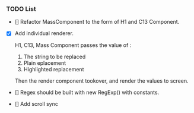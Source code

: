### TODO List

- [] Refactor MassComponent to the form of H1 and C13 Component.


- [x] Add individual renderer.

    H1, C13, Mass Component passes the value of :

    1. The string to be replaced
    2. Plain eplacement
    3. Highlighted replacement 

    Then the render component tookover, and render the values to screen.  

- [] Regex should be built with new RegExp() with constants.

- [] Add scroll sync